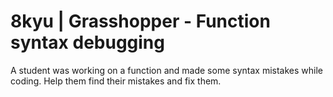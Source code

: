 # 8kyu | Grasshopper - Function syntax debugging


A student was working on a function and made some syntax mistakes while coding. Help them find their mistakes and fix them.
